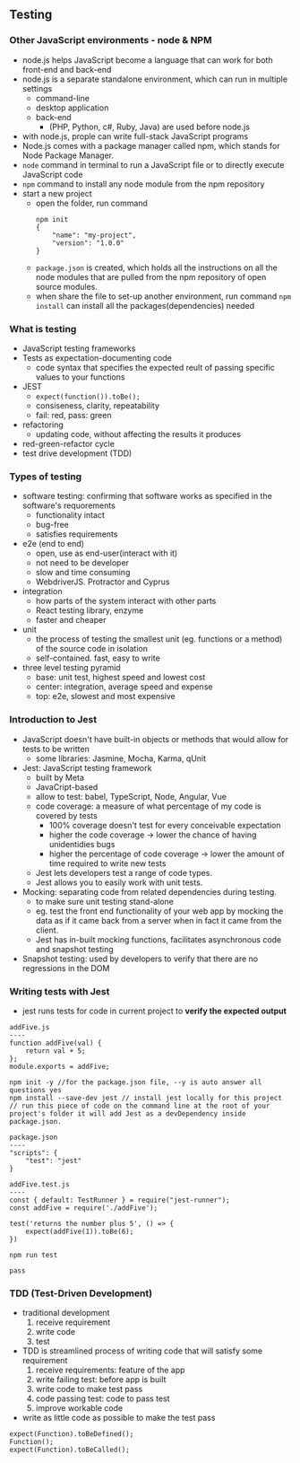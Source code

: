 ## Testing

### Other JavaScript environments - node & NPM
- node.js helps JavaScript become a language that can work for both front-end and back-end
- node.js is a separate standalone environment, which can run in multiple settings
    - command-line
    - desktop application
    - back-end
        - (PHP, Python, c#, Ruby, Java) are used before node.js
- with node.js, prople can write full-stack JavaScript programs
- Node.js comes with a package manager called npm, which stands for Node Package Manager.
- `node` command in terminal to run a JavaScript file or to directly execute JavaScript code
- `npm` command to install any node module from the npm repository
- start a new project
    - open the folder, run command
        ```
        npm init
        {
            "name": "my-project",
            "version": "1.0.0"
        }
        ```
    - `package.json` is created, which holds all the instructions on all the node modules that are pulled from the npm repository of open source modules.
    - when share the file to set-up another environment, run command `npm install` can install all the packages(dependencies) needed

### What is testing
- JavaScript testing frameworks
- Tests as expectation-documenting code
    - code syntax that specifies the expected reult of passing specific values to your functions
- JEST
    - `expect(function()).toBe();`
    - consiseness, clarity, repeatability
    - fail: red, pass: green
- refactoring
    - updating code, without affecting the results it produces
- red-green-refactor cycle
- test drive development (TDD)

### Types of testing
- software testing: confirming that software works as specified in the software's requorements
    - functionality intact
    - bug-free
    - satisfies requirements
- e2e (end to end)
    - open, use as end-user(interact with it)
    - not need to be developer
    - slow and time consuming
    - WebdriverJS. Protractor and Cyprus
- integration
    - how parts of the system interact with other parts
    - React testing library, enzyme
    - faster and cheaper
- unit
    - the process of testing the smallest unit (eg. functions or a method) of the source code in isolation
    - self-contained. fast, easy to write
- three level testing pyramid
    - base: unit test, highest speed and lowest cost
    - center: integration, average speed and expense
    - top: e2e, slowest and most expensive

###  Introduction to Jest
- JavaScript doesn't have built-in objects or methods that would allow for tests to be written
    - some libraries: Jasmine, Mocha, Karma, qUnit
- Jest: JavaScript testing framework
    - built by Meta
    - JavaCript-based
    - allow to test: babel, TypeScript, Node, Angular, Vue
    - code coverage: a measure of what percentage of my code is covered by tests
        - 100% coverage doesn't test for every conceivable expectation
        - higher the code coverage -> lower the chance of having unidentidies bugs
        - higher the percentage of code coverage -> lower the amount of time required to write new tests
    - Jest lets developers test a range of code types.
    - Jest allows you to easily work with unit tests.
- Mocking: separating code from related dependencies during testing.
    - to make sure unit testing stand-alone
    - eg. test the front end functionality of your web app by mocking the data as if it came back from a server when in fact it came from the client.
    - Jest has in-built mocking functions, facilitates asynchronous code and snapshot testing
- Snapshot testing: used by developers to verify that there are no regressions in the DOM

### Writing tests with Jest
- jest runs tests for code in current project to **verify the expected output**
```
addFive.js
----
function addFive(val) {
    return val + 5;
};
module.exports = addFive;

npm init -y //for the package.json file, --y is auto answer all questions yes
npm install --save-dev jest // install jest locally for this project // run this piece of code on the command line at the root of your project's folder it will add Jest as a devDependency inside package.json.

package.json
----
"scripts": {
    "test": "jest"
}

addFive.test.js
----
const { default: TestRunner } = require("jest-runner");
const addFive = require('./addFive');

test('returns the number plus 5', () => {
    expect(addFive(1)).toBe(6);
})

npm run test

pass
```

### TDD (Test-Driven Development)
- traditional development
    1. receive requirement
    2. write code
    3. test
- TDD is streamlined process of writing code that will satisfy some requirement
    1. receive requirements: feature of the app
    2. write failing test: before app is built
    3. write code to make test pass
    4. code passing test: code to pass test
    5. improve workable code
- write as little code as possible to make the test pass 
```
expect(Function).toBeDefined();
Function();
expect(Function).toBeCalled();
```
